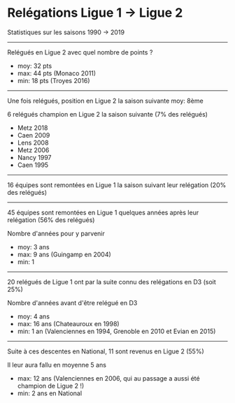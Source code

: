 # Relégations Ligue 1 -> Ligue 2
Statistiques sur les saisons 1990 -> 2019

---

Relégués en Ligue 2 avec quel nombre de points ?
- moy: 32 pts
- max: 44 pts (Monaco 2011)
- min: 18 pts (Troyes 2016)

---

Une fois relégués, position en Ligue 2 la saison suivante
moy: 8ème

6 relégués champion en Ligue 2 la saison suivante (7% des relégués)
- Metz 2018
- Caen 2009
- Lens 2008
- Metz 2006
- Nancy 1997
- Caen 1995

---

16 équipes sont remontées en Ligue 1 la saison suivant leur relégation (20% des relégués)

---

45 équipes sont remontées en Ligue 1 quelques années après leur relégation (56% des relégués)

Nombre d'années pour y parvenir
- moy: 3 ans
- max: 9 ans (Guingamp en 2004)
- min: 1

---

20 relégués de Ligue 1 ont par la suite connu des relégations en D3 (soit 25%)

Nombre d'années avant d'être relégué en D3
- moy: 4 ans
- max: 16 ans (Chateauroux en 1998)
- min: 1 an  (Valenciennes en 1994, Grenoble en 2010 et Evian en 2015)

---

Suite à ces descentes en National, 11 sont revenus en Ligue 2 (55%)

Il leur aura fallu en moyenne 5 ans
- max: 12 ans (Valenciennes en 2006, qui au passage a aussi été champion de Ligue 2 !)
- min: 2 ans en National
